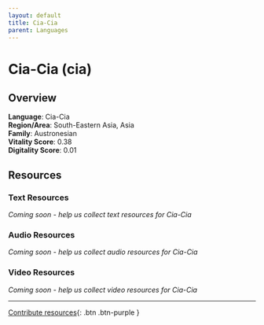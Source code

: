 ```yaml
---
layout: default
title: Cia-Cia
parent: Languages
---
```


# Cia-Cia (cia)

## Overview

**Language**: Cia-Cia  
**Region/Area**: South-Eastern Asia, Asia  
**Family**: Austronesian  
**Vitality Score**: 0.38  
**Digitality Score**: 0.01  

## Resources

### Text Resources
*Coming soon - help us collect text resources for Cia-Cia*

### Audio Resources
*Coming soon - help us collect audio resources for Cia-Cia*

### Video Resources
*Coming soon - help us collect video resources for Cia-Cia*

---

[Contribute resources](https://fairtrain.github.io/){: .btn .btn-purple }
